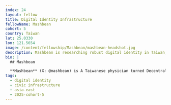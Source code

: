 ```yaml
---
index: 24
layout: fellow
title: Digital Identity Infrastructure 
fellowName: Mashbean
cohort: 5
country: Taiwan
lat: 25.0330
lon: 121.5654
image: /content/fellowship/Mashbean/mashbean-headshot.jpg
description: Mashbean is researching robust digital identity in Taiwan, with a focus on resillience and decentralized infrastructure.
bio: |
  ## Mashbean

  **Mashbean** (X: @mashbean) is A Taiwanese physician turned Decentralized Architect, with a background in managing DAOs and blockchain projects, including Taiwan's first DAO, [FAB DAO](https://fabdao.world/). His research focuses on developing digital identity systems that can provide reliable services while maintaining the decentralized principles that make blockchain protocols robust and trustworthy. By applying these same principles to national identity infrastructure, his work aims to create more resilient systems for public goods support and civic engagement.
tags:
  - digital identity
  - civic infrastructure
  - asia-east
  - 2025-cohort-5
---
```

